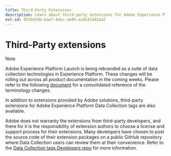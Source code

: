 ```yaml
---
title: Third-Party Extensions
description: Learn about third-party extensions for Adobe Experience Platform Data Collection tags.
exl-id: 951bd19b-bae7-4ebc-a645-ac0241d42aa2
---
```

# Third-Party extensions

>[!NOTE]
>
>Adobe Experience Platform Launch is being rebranded as a suite of data collection technologies in Experience Platform. These changes will be rolling out across all product documentation in the coming weeks. Please refer to the following [document](../launch-term-updates.md) for a consolidated reference of the terminology changes.

In addition to extensions provided by Adobe solutions, third-party extensions for Adobe Experience Platform Data Collection tags are also available.

Adobe does not warranty the extensions from third-party developers, and there for it is the responsibility of extension authors to choose a license and support process for their extensions. Many developers have chosen to post the source code of their extension packages on a public GitHub repository where Data Collection users can review them at their convenience. Refer to the [Data Collection tags Developers repo](https://github.com/Launch-Developers) for more information.
